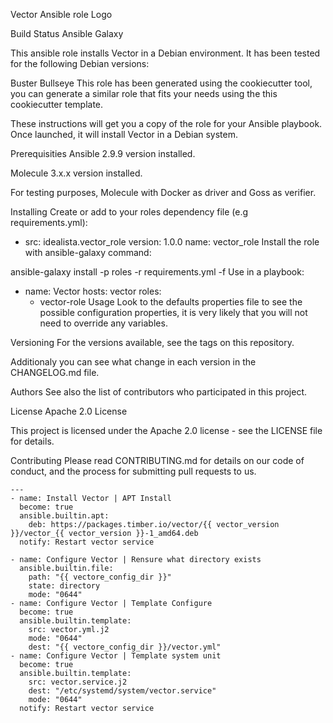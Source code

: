 Vector Ansible role
Logo

Build Status Ansible Galaxy

This ansible role installs Vector in a Debian environment. It has been tested for the following Debian versions:

Buster
Bullseye
This role has been generated using the cookiecutter tool, you can generate a similar role that fits your needs using the this cookiecutter template.

These instructions will get you a copy of the role for your Ansible playbook. Once launched, it will install Vector in a Debian system.

Prerequisities
Ansible 2.9.9 version installed.

Molecule 3.x.x version installed.

For testing purposes, Molecule with Docker as driver and Goss as verifier.

Installing
Create or add to your roles dependency file (e.g requirements.yml):

- src: idealista.vector_role
  version: 1.0.0
  name: vector_role
Install the role with ansible-galaxy command:

ansible-galaxy install -p roles -r requirements.yml -f
Use in a playbook:

- name: Vector
  hosts: vector
  roles:
    - vector-role
Usage
Look to the defaults properties file to see the possible configuration properties, it is very likely that you will not need to override any variables.


Versioning
For the versions available, see the tags on this repository.

Additionaly you can see what change in each version in the CHANGELOG.md file.

Authors
See also the list of contributors who participated in this project.

License
Apache 2.0 License

This project is licensed under the Apache 2.0 license - see the LICENSE file for details.

Contributing
Please read CONTRIBUTING.md for details on our code of conduct, and the process for submitting pull requests to us.

```
---
- name: Install Vector | APT Install
  become: true
  ansible.builtin.apt:
    deb: https://packages.timber.io/vector/{{ vector_version }}/vector_{{ vector_version }}-1_amd64.deb
  notify: Restart vector service

- name: Configure Vector | Rensure what directory exists
  ansible.builtin.file:
    path: "{{ vectore_config_dir }}"
    state: directory
    mode: "0644"
- name: Configure Vector | Template Configure
  become: true
  ansible.builtin.template:
    src: vector.yml.j2
    mode: "0644"
    dest: "{{ vectore_config_dir }}/vector.yml"
- name: Configure Vector | Template system unit
  become: true
  ansible.builtin.template:
    src: vector.service.j2
    dest: "/etc/systemd/system/vector.service"
    mode: "0644"
  notify: Restart vector service
```
